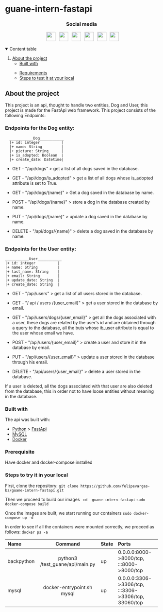 # guane-intern-fastapi

<h3 align="center">Social media</h3>

<p align="center">
&nbsp; <a href="https://twitter.com/felipevargas_bz" target="_blank" rel="noopener noreferrer"><img src="https://cdn.jsdelivr.net/npm/simple-icons@3.0.1/icons/twitter.svg" width="30" /></a>
&nbsp; <a href="https://www.facebook.com/profile.php?id=100028222452093" target="_blank" rel="noopener noreferrer"><img src="https://cdn.jsdelivr.net/npm/simple-icons@3.0.1/icons/facebook.svg" width="30" /></a>
&nbsp; <a href="https://www.youtube.com/channel/UCFrPLo_zV_OYjL5WFtGrN3A" target="_blank" rel="noopener noreferrer"><img src="https://cdn.jsdelivr.net/npm/simple-icons@3.0.1/icons/youtube.svg" width="30" /></a>
&nbsp; <a href="https://www.linkedin.com/in/felipevargas-bz/" target="_blank" rel="noopener noreferrer"><img src="https://cdn.jsdelivr.net/npm/simple-icons@3.0.1/icons/linkedin.svg" width="30" /></a>
&nbsp; <a href="mailto:felipevargas.bz@gmail.com" target="_blank" rel="noopener noreferrer"><img src="https://cdn.jsdelivr.net/npm/simple-icons@3.0.1/icons/gmail.svg"  width="30" /></a>
&nbsp; <a href="https://devfelipevargas.medium.com/" target="_blank" rel="noopener noreferrer"><img src="https://cdn.jsdelivr.net/npm/simple-icons@3.0.1/icons/medium.svg" width="30" /></a>
</p>

<!-- Table of contents -->
<details open = "open">
  <summary> Content table </summary>
  <ol>
    <li>
      <a href="#about-the-project"> About the project </a>
      <ul>
        <li> <a href="#built-with"> Built with </a> </li>
      </ul>
    </li>
      <ul>
        <li> <a href="#prerequisite"> Requirements </a> </li>
        <li> <a href="#steps-to-test-at-your-local"> Steps to test it at your local </a> </li>
      </ul>
  </ol>
</details>

<!-- ABOUT THE PROJECT -->
## About the project
This project is an api, thought to handle two entities, Dog and User, this project is made for the FastApi web framework.
This project consists of the following Endpoints:

### Endpoints for the Dog entity:

      ___________Dog___________
      |+ id: integer          |
      |+ name: String         |
      |+ picture: String      |
      |+ is_adopted: Boolean  |
      |+ create_date: Datetime|

* GET - "/api/dogs" > get a list of all dogs saved in the database.
* GET - "/api/dogs/is_adopted" > get a list of all dogs whose is_adopted attribute is set to True.
* GET - "/api/dogs/{name}" > Get a dog saved in the database by name.

* POST - "/api/dogs/{name}" > store a dog in the database created by name.

* PUT - "/api/dogs/{name}" > update a dog saved in the database by name.

* DELETE - "/api/dogs/{name}" > delete a dog saved in the database by name.

### Endpoints for the User entity:

    ___________User___________
    |+ id: integer          |
    |+ name: String         |
    |+ last_name: String    |
    |+ email: String        |
    |+ update_date: String  |
    |+ create_date: String  |

* GET - "/api/users" > get a list of all users stored in the database.
* GET - "/ api / users /{user_email}" > get a user stored in the database by email.
* GET - "/api/users/dogs/{user_email}" > get all the dogs associated with a user, these dogs are related by the user's id and are obtained through a query to the database, all the buts whose ib_user attribute is equal to the user whose email we have.

* POST - "/api/users/{user_email}" > create a user and store it in the database by email.

* PUT - "/api/users/{user_email}" > update a user stored in the database through his email.

* DELETE - "/api/users/{user_email}" > delete a user stored in the database.

If a user is deleted, all the dogs associated with that user are also deleted from the database, this in order not to have loose entities without meaning in the database.

### Built with
The api was built with:

* [Python](https://www.python.org/) > [FastApi](https://fastapi.tiangolo.com/)
* [MySQL](https://www.mysql.com/)
* [Docker](https://www.docker.com/)


### Prerequisite
Have docker and docker-compose installed

### Steps to try it in your local

First, clone the repository: ``` git clone https://github.com/felipevargas-bz/guane-intern-fastapi.git ```

Then we proceed to build our images
 ``` cd  guane-intern-fastapi```
 ``` sudo docker-compose build ```

Once the images are built, we start running our containers
``` sudo docker-compose up -d ```

In order to see if all the containers were mounted correctly, we proceed as follows:
``` docker ps -a ```

| Name           | Command                                      |  State                 | Ports                                                 |
| :---           |     :---:                                    |          -----         |:---                                                   |
| backpython     |  python3 /test_guane/api/main.py             | up                     |  0.0.0.0:8000->8000/tcp, :::8000->8000/tcp            |
| mysql          |  docker-entrypoint.sh mysql                  | up                     |  0.0.0.0:3306->3306/tcp, :::3306->3306/tcp, 33060/tcp |
